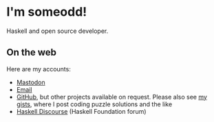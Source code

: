 # I'm someodd!

Haskell and open source developer.

## On the web

Here are my accounts:

* [Mastodon](https://fosstodon.org/@someodd)
* [Email](mailto:someodd@pm.me)
* [GitHub](https://github.com/someodd), but other projects available on request. Please also see [my gists](https://gist.github.com/someodd), where I post coding puzzle solutions and the like
* [Haskell Discourse](https://discourse.haskell.org/u/someodd/) (Haskell Foundation forum)
